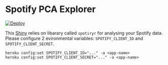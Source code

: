 # Spotify PCA Explorer

[![Deploy](https://www.herokucdn.com/deploy/button.svg)](https://heroku.com/deploy/?template=https://raw.githubusercontent.com/ai-protagonist/analysis-pca/master/readme.md)

This [Shiny](http://shiny.rstudio.com/) relies on libarary called `spotiryr` for analysing your Spotify data.  
Please configure 2 evironmental variables: `SPOTIFY_CLIENT_ID` and `SPOTIFY_CLIENT_SECRET`.  
```
heroku config:set SPOTIFY_CLIENT_ID="..." -a <app-name>
heroku config:set SPOTIFY_CLIENT_SECRET="..." -a <app-name>
```
